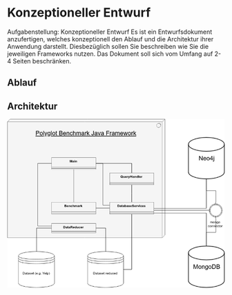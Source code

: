 # Konzeptioneller Entwurf

Aufgabenstellung: Konzeptioneller Entwurf Es ist ein Entwurfsdokument anzufertigen, welches konzeptionell den Ablauf und die Architektur ihrer Anwendung darstellt. Diesbezüglich sollen Sie beschreiben wie Sie die jeweiligen Frameworks nutzen. Das Dokument soll sich vom Umfang auf 2-4 Seiten beschränken.

## Ablauf

## Architektur

![Architektur](architecture.png "Architektur")
